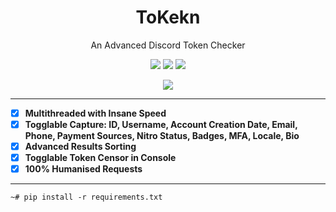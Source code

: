 <h1 align="center">ToKekn</h1>
<p align="center">
An Advanced Discord Token Checker
</p>
<p align="center">
<img src="https://img.shields.io/github/license/TurfuGoldy/ToKekn">
<img src="https://img.shields.io/github/stars/TurfuGoldy/ToKekn">
<img src="https://img.shields.io/github/forks/TurfuGoldy/ToKekn">
</p>

<p align="center">
  <img src="https://i.imgur.com/FA5MDQP.gif">
</p>

-----

- [X] **Multithreaded with Insane Speed**
- [X] **Togglable Capture: ID, Username, Account Creation Date, Email, Phone, Payment Sources, Nitro Status, Badges, MFA, Locale, Bio**
- [X] **Advanced Results Sorting**
- [X] **Togglable Token Censor in Console**
- [X] **100% Humanised Requests**

-----

```
~# pip install -r requirements.txt
```
